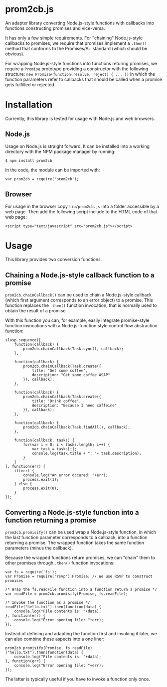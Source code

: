 prom2cb.js
==========
An adapter library converting Node.js-style functions with callbacks into
functions constructing promises and vice-versa.

It has only a few simple requirements. For "chaining" Node.js-style callbacks to
promises, we require that promises implement a `.then()` method that conforms to
the Promises/A+ standard (which should be obvious).

For wrapping Node.js-style functions into functions returing promises, we
require a `Promise` prototype providing a constructor with the following
structure: `new Promise(function(resolve, reject) { ... })` in which the function
parameters refer to callbacks that should be called when a promise gets fulfilled
or rejected.

Installation
============
Currently, this library is tested for usage with Node.js and web browsers.

Node.js
-------
Usage on Node.js is straight forward. It can be installed into a working
directory with the NPM package manager by running:

    $ npm install prom2cb

In the code, the module can be imported with:

    var prom2cb = require('prom2cb');

Browser
-------
For usage in the browser copy `lib/prom2cb.js` into a folder accessible by a web
page. Then add the following script include to the HTML code of that web page:

    <script type="text/javascript" src="prom2cb.js"></script>

Usage
=====
This library provides two conversion functions.

Chaining a Node.js-style callback function to a promise
-------------------------------------------------------
`prom2cb.chainCallback()` can be used to chain a Node.js-style callback (which
first argument corresponds to an error object) to a promise. This function
replaces the `.then()` function invocation, that is normally used to obtain the
result of a promise.

With this function you can, for example, easily integrate promise-style function
invocations with a Node.js-function style control flow abstraction function:

    slasp.sequence([
        function(callback) {
            prom2cb.chainCallback(Task.sync(), callback);
        },
        
        function(callback) {
            prom2cb.chainCallback(Task.create({
                title: "Get some coffee",
                description: "Get some coffee ASAP"
            }), callback);
        },
        
        function(callback) {
            prom2cb.chainCallback(Task.create({
                title: "Drink coffee",
                description: "Because I need caffeine"
            }), callback);
        },
        
        function(callback) {
            prom2cb.chainCallback(Task.findAll(), callback);
        },
        
        function(callback, tasks) {
            for(var i = 0; i < tasks.length; i++) {
                var task = tasks[i];
                console.log(task.title + ": "+ task.description);
            }
        }
    ], function(err) {
        if(err) {
            console.log("An error occured: "+err);
            process.exit(1);
        } else {
            process.exit(0);
        }
    });

Converting a Node.js-style function into a function returning a promise
-----------------------------------------------------------------------
`prom2cb.promisify()` can be used wrap a Node.js-style function, in which the
last function parameter corresponds to a callback, into a function returning a
promise. The wrapped function takes the same function parameters (minus the
callback).

Because the wrapped functions return promises, we can "chain" them to other
promises through `.then()` function invocations:

    var fs = require('fs');
    var Promise = require('rsvp').Promise; // We use RSVP to construct promises
    
    /* Wrap the fs.readFile function into a function return a promise */
    var readFile = prom2cb.promisify(Promise, fs.readFile); 
    
    /* Invoke the function as a promise */
    readFile("hello.txt").then(function(data) {
        console.log("File contents is: "+data);
    }, function(err) {
        console.log("Error opening file: "+err);
    });

Instead of defining and adapting the function first and invoking it later, we
can also combine these aspects into a one liner:

    prom2cb.promisify(Promise, fs.readFile)("hello.txt").then(function(data) {
        console.log("File contents is: "+data);
    }, function(err) {
        console.log("Error opening file: "+err);
    });

The latter is typically useful if you have to invoke a function only once.
